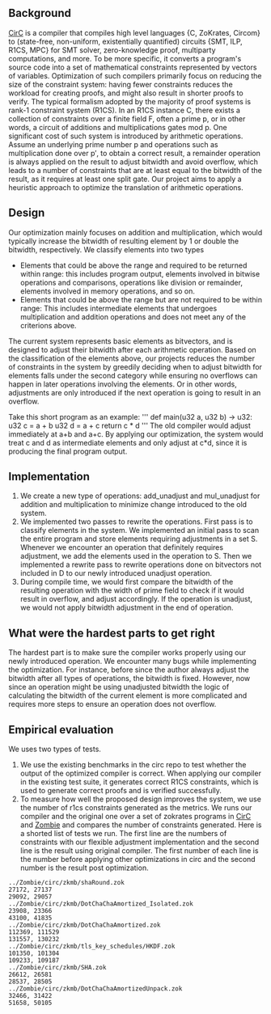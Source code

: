 ## Background
[CirC](https://github.com/circify/circ) is a compiler that compiles high level languages {C, ZoKrates, Circom} to (state-free, non-uniform, existentially quantified) circuits {SMT, ILP, R1CS, MPC} for SMT solver, zero-knowledge proof, multiparty computations, and more. To be more specific, it converts a program's source code into a set of mathematical constraints represented by vectors of variables. Optimization of such compilers primarily focus on reducing the size of the constraint system: having fewer constraints reduces the workload for creating proofs, and might also result in shorter proofs to verify. The typical formalism adopted by the majority of proof systems is rank-1 constraint system (R1CS). In an R1CS instance C, there exists a collection of constraints over a finite field F, often a prime p, or in other words, a circuit of additions and multiplications gates mod p. One significant cost of such system is introduced by arithmetic operations. Assume an underlying prime number p and operations such as multiplication done over p′, to obtain a correct result, a remainder operation is always applied on the result to adjust bitwidth and avoid overflow, which leads to a number of constraints that are at least equal to the bitwidth of the result, as it requires at least one split gate. Our project aims to apply a heuristic approach to optimize the translation of arithmetic operations. 

## Design
Our optimization mainly focuses on addition and multiplication, which would typically increase the bitwidth of resulting element by 1 or double the bitwidth, respectively. We classify elements into two types
- Elements that could be above the range and required to be returned within range: this includes program output, elements involved in bitwise operations and comparisons, operations like division or remainder, elements involved in memory operations, and so on.
- Elements that could be above the range but are not required to be within range: This includes intermediate elements that undergoes multiplication and addition operations and does not meet any of the criterions above.

The current system represents basic elements as bitvectors, and is designed to adjust their bitwidth after each arithmetic operation. Based on the classification of the elements above, our projects reduces the number of constraints in the system by greedily deciding when to adjust bitwidth for elements falls under the second category while ensuring no overflows can happen in later operations involving the elements. Or in other words, adjustments are only introduced if the next operation is going to result in an overflow.

Take this short program as an example:
'''
def main(u32 a, u32 b) -> u32:
    u32 c = a + b
    u32 d = a + c
    return c * d
'''
The old compiler would adjust immediately at a+b and a+c. By applying our optimization, the system would treat c and d as intermediate elements and only adjust at c*d, since it is producing the final program output.

## Implementation
1. We create a new type of operations: add_unadjust and mul_unadjust for addition and multiplication to minimize change introduced to the old system.
2. We implemented two passes to rewrite the operations. First pass is to classify elements in the system. We implemented an initial pass to scan the entire program and store elements requiring adjustments in a set S. Whenever we encounter an operation that definitely requires adjustment, we add the elements used in the operation to S. Then we implemented a rewrite pass to rewrite operations done on bitvectors not included in D to our newly introduced unadjust operation. 
3. During compile time, we would first compare the bitwidth of the resulting operation with the width of prime field to check if it would result in overflow, and adjust accordingly. If the operation is unadjust, we would not apply bitwidth adjustment in the end of operation.
## What were the hardest parts to get right
The hardest part is to make sure the compiler works properly using our newly introduced operation. We encounter many bugs while implementing the optimization. For instance, before since the author always adjust the bitwidth after all types of operations, the bitwidth is fixed. However, now since an operation might be using unadjusted bitwidth the logic of calculating the bitwidth of the current element is more complicated and requires more steps to ensure an operation does not overflow.
## Empirical evaluation
We uses two types of tests. 
1. We use the existing benchmarks in the circ repo to test whether the output of the optimized compiler is correct. When applying our compiler in the existing test suite, it generates correct R1CS constraints, which is used to generate correct proofs and is verified successfully.
2. To measure how well the proposed design improves the system, we use the number of r1cs constraints generated as the metrics. We runs our compiler and the original one over a set of zokrates programs in [CirC](https://github.com/circify/circ) and [Zombie](https://github.com/PepperSieve/Zombie/tree/master) and compares the number of constraints generated. Here is a shorted list of tests we run. The first line are the numbers of constraints with our flexible adjustment implementation and the second line is the result using original compiler. The first number of each line is the number before applying other optimizations in circ and the second number is the result post optimization.
```
../Zombie/circ/zkmb/shaRound.zok
27172, 27137
29092, 29057
../Zombie/circ/zkmb/DotChaChaAmortized_Isolated.zok
23908, 23366
43100, 41835
../Zombie/circ/zkmb/DotChaChaAmortized.zok
112369, 111529
131557, 130232
../Zombie/circ/zkmb/tls_key_schedules/HKDF.zok
101350, 101304
109233, 109187
../Zombie/circ/zkmb/SHA.zok
26612, 26581
28537, 28505
../Zombie/circ/zkmb/DotChaChaAmortizedUnpack.zok
32466, 31422
51658, 50105
```